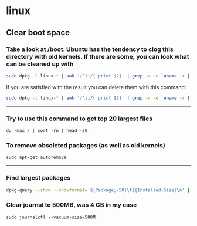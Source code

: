 # linux

## Clear boot space

### Take a look at /boot. Ubuntu has the tendency to clog this directory with old kernels. If there are some, you can look what can be cleaned up with

``` bash
sudo dpkg -l linux-* | awk '/^ii/{ print $2}' | grep -v -e `uname -r | \cut -f1,2 -d"-"` | grep -e [0-9] | xargs sudo apt-get --dry-run remove
```

If you are satisfied with the result you can delete them with this command:

```bash
sudo dpkg -l linux-* | awk '/^ii/{ print $2}' | grep -v -e `uname -r | \cut -f1,2 -d"-"` | grep -e [0-9] | xargs sudo apt-get -y purge
```

---

### Try to use this command to get top 20 largest files

`du -max / | sort -rn | head -20`

### To remove obsoleted packages (as well as old kernels)

`sudo apt-get autoremove`

---

### Find largest packages

```bash
dpkg-query --show --showformat='${Package;-50}\t${Installed-Size}\n' | sort -k 2 -n | grep -v deinstall | awk '{printf "%.3f MB \t %s\n", $2/(1024), $1}'
```

### Clear journal to 500MB, was 4 GB in my case

`sudo journalctl --vacuum-size=500M`

